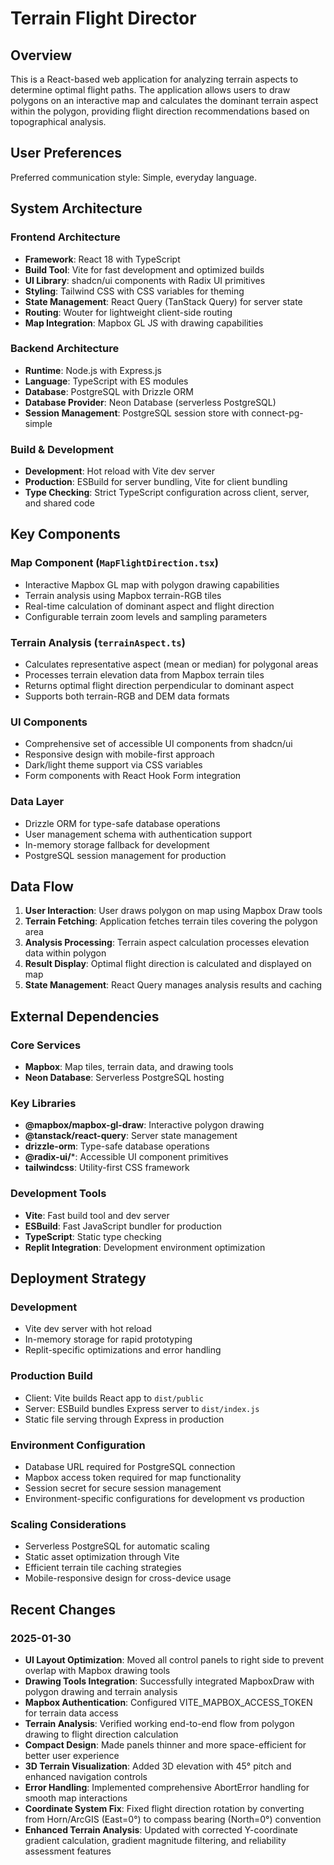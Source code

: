 # Terrain Flight Director

## Overview

This is a React-based web application for analyzing terrain aspects to determine optimal flight paths. The application allows users to draw polygons on an interactive map and calculates the dominant terrain aspect within the polygon, providing flight direction recommendations based on topographical analysis.

## User Preferences

Preferred communication style: Simple, everyday language.

## System Architecture

### Frontend Architecture
- **Framework**: React 18 with TypeScript
- **Build Tool**: Vite for fast development and optimized builds
- **UI Library**: shadcn/ui components with Radix UI primitives
- **Styling**: Tailwind CSS with CSS variables for theming
- **State Management**: React Query (TanStack Query) for server state
- **Routing**: Wouter for lightweight client-side routing
- **Map Integration**: Mapbox GL JS with drawing capabilities

### Backend Architecture
- **Runtime**: Node.js with Express.js
- **Language**: TypeScript with ES modules
- **Database**: PostgreSQL with Drizzle ORM
- **Database Provider**: Neon Database (serverless PostgreSQL)
- **Session Management**: PostgreSQL session store with connect-pg-simple

### Build & Development
- **Development**: Hot reload with Vite dev server
- **Production**: ESBuild for server bundling, Vite for client bundling
- **Type Checking**: Strict TypeScript configuration across client, server, and shared code

## Key Components

### Map Component (`MapFlightDirection.tsx`)
- Interactive Mapbox GL map with polygon drawing capabilities
- Terrain analysis using Mapbox terrain-RGB tiles
- Real-time calculation of dominant aspect and flight direction
- Configurable terrain zoom levels and sampling parameters

### Terrain Analysis (`terrainAspect.ts`)
- Calculates representative aspect (mean or median) for polygonal areas
- Processes terrain elevation data from Mapbox terrain tiles
- Returns optimal flight direction perpendicular to dominant aspect
- Supports both terrain-RGB and DEM data formats

### UI Components
- Comprehensive set of accessible UI components from shadcn/ui
- Responsive design with mobile-first approach
- Dark/light theme support via CSS variables
- Form components with React Hook Form integration

### Data Layer
- Drizzle ORM for type-safe database operations
- User management schema with authentication support
- In-memory storage fallback for development
- PostgreSQL session management for production

## Data Flow

1. **User Interaction**: User draws polygon on map using Mapbox Draw tools
2. **Terrain Fetching**: Application fetches terrain tiles covering the polygon area
3. **Analysis Processing**: Terrain aspect calculation processes elevation data within polygon
4. **Result Display**: Optimal flight direction is calculated and displayed on map
5. **State Management**: React Query manages analysis results and caching

## External Dependencies

### Core Services
- **Mapbox**: Map tiles, terrain data, and drawing tools
- **Neon Database**: Serverless PostgreSQL hosting

### Key Libraries
- **@mapbox/mapbox-gl-draw**: Interactive polygon drawing
- **@tanstack/react-query**: Server state management
- **drizzle-orm**: Type-safe database operations
- **@radix-ui/***: Accessible UI component primitives
- **tailwindcss**: Utility-first CSS framework

### Development Tools
- **Vite**: Fast build tool and dev server
- **ESBuild**: Fast JavaScript bundler for production
- **TypeScript**: Static type checking
- **Replit Integration**: Development environment optimization

## Deployment Strategy

### Development
- Vite dev server with hot reload
- In-memory storage for rapid prototyping
- Replit-specific optimizations and error handling

### Production Build
- Client: Vite builds React app to `dist/public`
- Server: ESBuild bundles Express server to `dist/index.js`
- Static file serving through Express in production

### Environment Configuration
- Database URL required for PostgreSQL connection
- Mapbox access token required for map functionality
- Session secret for secure session management
- Environment-specific configurations for development vs production

### Scaling Considerations
- Serverless PostgreSQL for automatic scaling
- Static asset optimization through Vite
- Efficient terrain tile caching strategies
- Mobile-responsive design for cross-device usage

## Recent Changes

### 2025-01-30
- **UI Layout Optimization**: Moved all control panels to right side to prevent overlap with Mapbox drawing tools
- **Drawing Tools Integration**: Successfully integrated MapboxDraw with polygon drawing and terrain analysis
- **Mapbox Authentication**: Configured VITE_MAPBOX_ACCESS_TOKEN for terrain data access
- **Terrain Analysis**: Verified working end-to-end flow from polygon drawing to flight direction calculation
- **Compact Design**: Made panels thinner and more space-efficient for better user experience
- **3D Terrain Visualization**: Added 3D elevation with 45° pitch and enhanced navigation controls
- **Error Handling**: Implemented comprehensive AbortError handling for smooth map interactions
- **Coordinate System Fix**: Fixed flight direction rotation by converting from Horn/ArcGIS (East=0°) to compass bearing (North=0°) convention
- **Enhanced Terrain Analysis**: Updated with corrected Y-coordinate gradient calculation, gradient magnitude filtering, and reliability assessment features